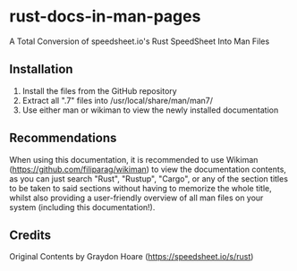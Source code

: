 # rust-docs-in-man-pages
A Total Conversion of speedsheet.io's Rust SpeedSheet Into Man Files

## Installation
1. Install the files from the GitHub repository
2. Extract all ".7" files into /usr/local/share/man/man7/
3. Use either man or wikiman to view the newly installed documentation

## Recommendations
When using this documentation, it is recommended to use Wikiman (https://github.com/filiparag/wikiman) to view the documentation contents, as you can just search "Rust", "Rustup", "Cargo", or any of the section titles to be taken to said sections without having to memorize the whole title, whilst also providing a user-friendly overview of all man files on your system (including this documentation!).

## Credits
Original Contents by Graydon Hoare (https://speedsheet.io/s/rust)
